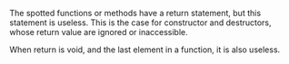 The spotted functions or methods have a return statement, but this statement is useless. This is the case for constructor and destructors, whose return value are ignored or inaccessible.

When return is void, and the last element in a function, it is also useless.

<?php

class foo {
    function __construct() {
        // return is not used by PHP
        return 2;
    }
}

function bar(&$a) {
    $a++;
    // The last return, when empty, is useless
    return;
}

?>
